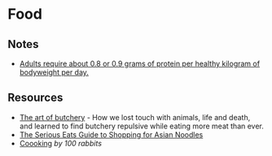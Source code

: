 # Food

## Notes

- [Adults require about 0.8 or 0.9 grams of protein per healthy kilogram of bodyweight per day.](https://nutritionfacts.org/topics/animal-protein/)

## Resources

- [The art of butchery](https://aeon.co/essays/what-happens-when-carnivores-lose-their-taste-for-butchery) -
   How we lost touch with animals, life and death, and learned to find butchery repulsive while eating more meat than ever.
- [The Serious Eats Guide to Shopping for Asian Noodles](https://www.seriouseats.com/asian-noodle-shopping-guide)
- [Coooking](https://100r.co/site/cooking.html) _by 100 rabbits_

